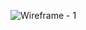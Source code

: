![Wireframe - 1](https://github.com/LukaszPietruszka/ArchZoom-RazorPages/assets/128175122/1096827c-90d4-4b52-8dc2-6b146470e35f)
